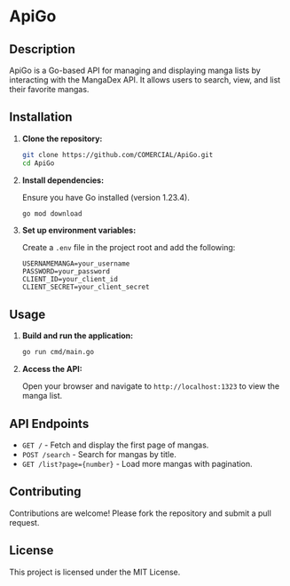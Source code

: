 # ApiGo

## Description

ApiGo is a Go-based API for managing and displaying manga lists by interacting with the MangaDex API. It allows users to search, view, and list their favorite mangas.

## Installation

1. **Clone the repository:**

   ```bash
   git clone https://github.com/COMERCIAL/ApiGo.git
   cd ApiGo
   ```

2. **Install dependencies:**

   Ensure you have Go installed (version 1.23.4).

   ```bash
   go mod download
   ```

3. **Set up environment variables:**

   Create a `.env` file in the project root and add the following:

   ```env
   USERNAMEMANGA=your_username
   PASSWORD=your_password
   CLIENT_ID=your_client_id
   CLIENT_SECRET=your_client_secret
   ```

## Usage

1. **Build and run the application:**

   ```bash
   go run cmd/main.go
   ```

2. **Access the API:**

   Open your browser and navigate to `http://localhost:1323` to view the manga list.

## API Endpoints

- `GET /` - Fetch and display the first page of mangas.
- `POST /search` - Search for mangas by title.
- `GET /list?page={number}` - Load more mangas with pagination.

## Contributing

Contributions are welcome! Please fork the repository and submit a pull request.

## License

This project is licensed under the MIT License.

